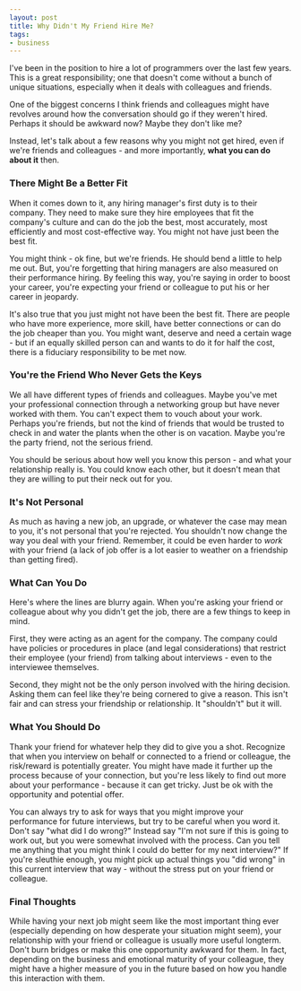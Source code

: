 ```yaml
---
layout: post
title: Why Didn't My Friend Hire Me?
tags:
- business
---
```

I've been in the position to hire a lot of programmers over the last few years.  This is a great responsibility; one that doesn't come without a bunch of unique situations, especially when it deals with colleagues and friends.

One of the biggest concerns I think friends and colleagues might have revolves around how the conversation should go if they weren't hired.  Perhaps it should be awkward now?  Maybe they don't like me?  

Instead, let's talk about a few reasons why you might not get hired, even if we're friends and colleagues - and more importantly, **what you can do about it** then.

### There Might Be a Better Fit

When it comes down to it, any hiring manager's first duty is to their company.  They need to make sure they hire employees that fit the company's culture and can do the job the best, most accurately, most efficiently and most cost-effective way.  You might not have just been the best fit.

You might think - ok fine, but we're friends.  He should bend a little to help me out.  But, you're forgetting that hiring managers are also measured on their performance hiring.  By feeling this way, you're saying in order to boost your career, you're expecting your friend or colleague to put his or her career in jeopardy.  

It's also true that you just might not have been the best fit.  There are people who have more experience, more skill, have better connections or can do the job cheaper than you.  You might want, deserve and need a certain wage - but if an equally skilled person can and wants to do it for half the cost, there is a fiduciary responsibility to be met now.

### You're the Friend Who Never Gets the Keys

We all have different types of friends and colleagues.  Maybe you've met your professional connection through a networking group but have never worked with them.  You can't expect them to vouch about your work.  Perhaps you're friends, but not the kind of friends that would be trusted to check in and water the plants when the other is on vacation.  Maybe you're the party friend, not the serious friend.

You should be serious about how well you know this person - and what your relationship really is.  You could know each other, but it doesn't mean that they are willing to put their neck out for you.

### It's Not Personal

As much as having a new job, an upgrade, or whatever the case may mean to you, it's not personal that you're rejected.  You shouldn't now change the way you deal with your friend.  Remember, it could be even harder to _work_ with your friend (a lack of job offer is a lot easier to weather on a friendship than getting fired).

### What Can You Do

Here's where the lines are blurry again.  When you're asking your friend or colleague about why you didn't get the job, there are a few things to keep in mind.

First, they were acting as an agent for the company.  The company could have policies or procedures in place (and legal considerations) that restrict their employee (your friend) from talking about interviews - even to the interviewee themselves.  

Second, they might not be the only person involved with the hiring decision.  Asking them can feel like they're being cornered to give a reason.  This isn't fair and can stress your friendship or relationship.  It "shouldn't" but it will.

### What You Should Do

Thank your friend for whatever help they did to give you a shot.  Recognize that when you interview on behalf or connected to a friend or colleague, the risk/reward is potentially greater. You might have made it further up the process because of your connection, but you're less likely to find out more about your performance - because it can get tricky.  Just be ok with the opportunity and potential offer.

You can always try to ask for ways that you might improve your performance for future interviews, but try to be careful when you word it.  Don't say "what did I do wrong?"  Instead say "I'm not sure if this is going to work out, but you were somewhat involved with the process.  Can you tell me anything that you might think I could do better for my next interview?"  If you're sleuthie enough, you might pick up actual things you "did wrong" in this current interview that way - without the stress put on your friend or colleague.

### Final Thoughts

While having your next job might seem like the most important thing ever (especially depending on how desperate your situation might seem), your relationship with your friend or colleague is usually more useful longterm. Don't burn bridges or make this one opportunity awkward for them.  In fact, depending on the business and emotional maturity of your colleague, they might have a higher measure of you in the future based on how you handle this interaction with them.